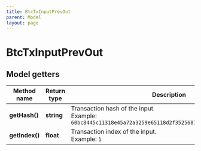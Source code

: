 ```yaml
---
title: BtcTxInputPrevOut
parent: Model
layout: page
---
```


# BtcTxInputPrevOut

## Model getters

Method name | Return type | Description | Notes
------------ | ------------- | ------------- | -------------
**getHash()** | **string** | Transaction hash of the input. <br>Example: `60bc8445c11318e45a72a3259e65118d2f352568757e6ceb8bf1b527ce68379f` | [optional]
**getIndex()** | **float** | Transaction index of the input. <br>Example: `1` | [optional]

